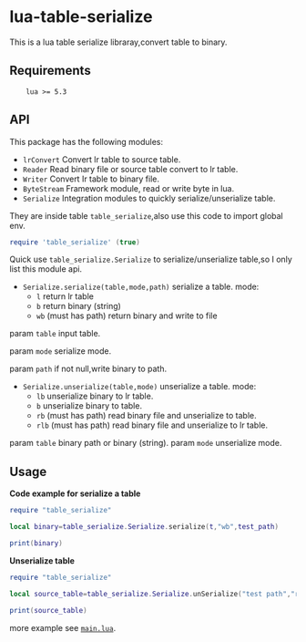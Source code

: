 lua-table-serialize
==========

This is a lua table serialize libraray,convert table to binary.

Requirements
------------
        lua >= 5.3

API
---

This package has the following modules:
  * `lrConvert`
  Convert lr table to source table.
  * `Reader`
   Read binary file or source table convert to lr table.
  * `Writer`
   Convert Ir table to binary file.
  * `ByteStream`
    Framework module, read or write byte in lua.
  * `Serialize`
    Integration modules to quickly serialize/unserialize table.
  
They are inside table `table_serialize`,also use this code to import global env.
```lua
require 'table_serialize' (true)
```

Quick use `table_serialize.Serialize` to serialize/unserialize table,so I only list this module api.
 
* `Serialize.serialize(table,mode,path)`
serialize a table.
mode:
    * `l` return lr table
    * `b` return binary (string)
    * `wb` (must has path) return binary and write to file

param `table` input table.

param `mode` serialize mode.

param `path` if not null,write binary to path.


* `Serialize.unserialize(table,mode)`
unserialize a table.
mode:
    * `lb` unserialize binary to lr table.
    * `b` unserialize binary to table.
    * `rb` (must has path) read binary file and unserialize to table.
    * `rlb` (must has path) read binary file and unserialize to lr table.
 
 param `table` binary path or binary (string).
 param `mode` unserialize mode.


Usage
--------

**Code example for serialize a table**
```lua
require "table_serialize" 

local binary=table_serialize.Serialize.serialize(t,"wb",test_path)

print(binary)
```


**Unserialize table**


```lua
require "table_serialize" 

local source_table=table_serialize.Serialize.unSerialize("test path","rb")

print(source_table)
```
more example see [`main.lua`](https://github.com/dingyi222666/lua-table-serialize/blob/main/main.lua).

